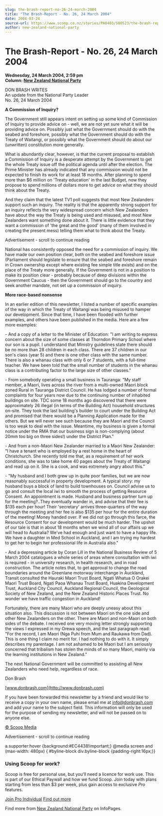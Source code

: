 ```yaml
---
slug: the-brash-report-no-26-24-march-2004
title: "The Brash-Report - No. 26, 24 March 2004"
date: 2004-03-24
source-url: https://www.scoop.co.nz/stories/PA0403/S00523/the-brash-report-no-26-24-march-2004.htm
author: new-zealand-national-party
---
```

The Brash-Report - No. 26, 24 March 2004
========================================

**Wednesday, 24 March 2004, 2:59 pm**  
**Column: [New Zealand National Party](https://info.scoop.co.nz/New_Zealand_National_Party)**

DON BRASH WRITES  
An update from the National Party Leader  
No. 26, 24 March 2004

**A Commission of Inquiry?**

The Government still appears intent on setting up some kind of Commission of Inquiry to provide advice on - well, we are not yet sure what it will be providing advice on. Possibly just what the Government should do with the seabed and foreshore, possibly what the Government should do with the Treaty of Waitangi, or possibly what the Government should do about our (unwritten) constitution more generally.

What is abundantly clear, however, is that the current proposal to establish a Commission of Inquiry is a desperate attempt by the Government to get the whole Treaty issue off the political agenda until after the election. The Prime Minister has already indicated that any commission would not be expected to finish its work for at least 18 months. After planning to spend more than $6 million on 'Treaty education' in the last Budget, now they propose to spend millions of dollars more to get advice on what they should think about the Treaty.

And they claim that the latest TV1 poll suggests that most New Zealanders support such an inquiry. The reality is that the apparently strong support for an inquiry reflects the very widespread concern which New Zealanders have about the way the Treaty is being used and misused, and most New Zealanders want something done about it. There is little evidence that they want a commission of 'the great and the good' (many of them involved in creating the present mess) telling them what to think about the Treaty.

Advertisement - scroll to continue reading





National has consistently opposed the need for a commission of inquiry. We have made our own position clear, both on the seabed and foreshore issue (Parliament should legislate to ensure that the seabed and foreshore remain in Crown ownership except where existing fee simple title exists) and on the place of the Treaty more generally. If the Government is not in a position to make its position clear - probably because of deep divisions within the Government Caucus - then the Government should go to the country and seek another mandate, not set up a commission of inquiry.

**More race-based nonsense**

In an earlier edition of this newsletter, I listed a number of specific examples of the way in which the Treaty of Waitangi was being misused to hamper our development. Since that time, I have been flooded with further examples, and others have been published in the media. Here are a few more examples:

\- And a copy of a letter to the Minister of Education: "I am writing to express concern about the size of some classes at Thorndon Primary School where our son is a pupil. I understand that Ministry guidelines state there should be no more than 28 children in each class. There are 37 children in our son's class (year 5) and there is one other class with the same number. There is also a whanau class with only 6 or 7 students, with a full-time teacher. We have been told that the small number of students in the whanau class is a contributing factor to the large size of other classes."

\- From somebody operating a small business in Tauranga: "My staff member, a Maori, lives across the river from a multi-owned Maori block zoned Rural in Tauranga District Council. He has lodged a number of formal complaints for four years now due to the continuing number of inhabited buildings on site. TDC some 18 months ago discovered that there were approximately 26 illegal (in terms of the Building Act) household structures on-site. They took the last building's builder to court under the Building Act and promised that there would be a Planning Application made for the others. But we will never see such because they are Maori and the Council is too weak to deal with the issue. Meantime, my business is given a formal notice under the RMA that our business sign is non-complying (about 20mm too big on three sides!) under the District Plan."

\- And from a non-Maori New Zealander married to a Maori New Zealander: "I have a tenant who is employed by a rest home in the heart of Christchurch. She recently told me that, as a requirement of her work conditions, she was to take home 40 pages about the Treaty of Waitangi and read up on it. She is a cook, and was extremely angry about this."

\- "My husband and I both grew up in quite poor families, but we are now reasonably successful in property development. A typical story: my husband buys a block of land to build townhouses on. Council advise us to go and consult the local iwi to smooth the process of getting Resource Consent. An appointment is made. Husband and business partner turn up for the meeting?..They eventually wander in, and advise that their fee is $135 each per hour! Their 'secretary' arrives three-quarters of the way through the meeting and her fee is also $135 per hour for the entire duration of the meeting! Money handed over. If we did not go through this farce, the Resource Consent for our development would be much harder. The upshot of our tale is that in about 18 months when we wind all of our affairs up we will head to Australia? We've had enough and just want to have a happy life. We have a daughter in Med School in Auckland, and I am trying my hardest to get her to begin her professional life in Australia also."

\- And a depressing article by Coran Lill in the National Business Review of 5 March 2004 catalogues a whole series of areas where consultation with iwi is required - in university research, in health research, and in road construction. The article notes that, to get approval to change the road boundaries around the Greenlane motorway interchange in Auckland, Transit consulted the Hauraki Maori Trust Board, Ngati Whatua O Orakei Maori Trust Board, Ngati Paoa Whanau Trust Board, Huakina Development Trust, Auckland City Council, Auckland Regional Council, the Geological Society of New Zealand, and the New Zealand Historic Places Trust. No wonder we have traffic congestion in Auckland!

Fortunately, there are many Maori who are deeply uneasy about this situation also. This discussion is not between Maori on the one side and other New Zealanders on the other. There are Maori and non-Maori on both sides of the debate. I received one very moving letter strongly supporting the views I expressed in my Orewa speech, and the last paragraph read: "For the record, I am Maori (Nga Puhi from Mum and Raukawa from Dad). This is one thing I claim no merit for. I had nothing to do with it. It simply describes my parentage. I am not ashamed to be Maori but I am seriously concerned that tribalism has stolen the minds of so many Maori, mainly via the learning institutions in New Zealand."

The next National Government will be committed to assisting all New Zealanders who need help, regardless of race.

Don Brash

[www.donbrash.com](http://www.donbrash.com)

If you have been forwarded this newsletter by a friend and would like to receive a copy in your own name, please email me at info@donbrash.com and add your name to the subject field. This information will only be used for the purpose of sending my newsletter, and will not be passed on to anyone else.

  

[© Scoop Media](http://www.scoop.co.nz/about/terms.html)  

Advertisement - scroll to continue reading



a.supporter:hover {background:#EC4438!important;} @media screen and (max-width: 480px) { #byline-block div.byline-block {padding-right:16px;}}

### Using Scoop for work?

Scoop is free for personal use, but you’ll need a licence for work use. This is part of our Ethical Paywall and how we fund Scoop. Join today with plans starting from less than $3 per week, plus gain access to exclusive _Pro_ features.  
  
[Join Pro Individual](https://pro.scoop.co.nz/Individual/?from=ProIn24) [Find out more](https://pro.scoop.co.nz/using-scoop-for-work/?from=ProIn24)

Find more from [New Zealand National Party](https://info.scoop.co.nz/New_Zealand_National_Party) on InfoPages.